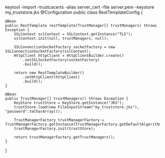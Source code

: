 keytool -import -trustcacerts -alias server_cert -file server.pem -keystore my_truststore.jks
@Configuration
public class RestTemplateConfig {

    @Bean
    public RestTemplate restTemplate(TrustManager[] trustManagers) throws Exception {
        SSLContext sslContext = SSLContext.getInstance("TLS");
        sslContext.init(null, trustManagers, null);

        SSLConnectionSocketFactory socketFactory = new SSLConnectionSocketFactory(sslContext);
        HttpClient httpClient = HttpClientBuilder.create()
            .setSSLSocketFactory(socketFactory)
            .build();

        return new RestTemplateBuilder()
            .setHttpClient(httpClient)
            .build();
    }

    @Bean
    public TrustManager[] trustManagers() throws Exception {
        KeyStore trustStore = KeyStore.getInstance("JKS");
        trustStore.load(new FileInputStream("my_truststore.jks"), "password".toCharArray());

        TrustManagerFactory trustManagerFactory = TrustManagerFactory.getInstance(TrustManagerFactory.getDefaultAlgorithm());
        trustManagerFactory.init(trustStore);

        return trustManagerFactory.getTrustManagers();
    }
}
